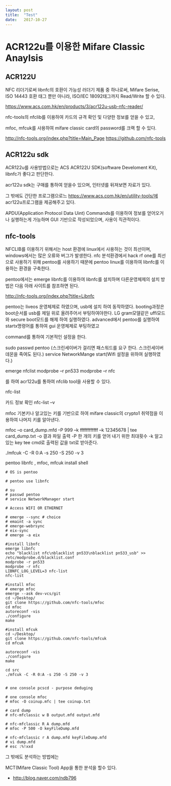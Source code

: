```yaml
---
layout: post
title:  "Test"
date:   2017-10-27
---
```


# ACR122u를 이용한 Mifare Classic Anaylsis

## ACR122U
NFC 리더기로써 libnfc의 호환이 가능성 러더기 제품 중 하나로써, Mifare Serise, ISO 14443 호환 태그 뿐만 아니라, ISO/IEC 18092태그까지 Read/Write 할 수 있다.

https://www.acs.com.hk/en/products/3/acr122u-usb-nfc-reader/

nfc-tools의 nfclib를 이용하여 카드의 규격 확인 및 다양한 정보를 얻을 수 있고,

mfoc, mfcuk를 사용하여 mifare classic card의 password를 크랙 할 수 있다.

http://nfc-tools.org/index.php?title=Main_Page
https://github.com/nfc-tools

## ACR122u sdk

ACR122u를 사용방법으로는 ACS ACR122U SDK(software Develoment Kit), libnfc가 좋다고 판단한다.

acr122u sdk는 구매를 통하여 얻을수 있으며, 인터넷를 뒤져보면 자료가 있다.

그 밖에도 간단한 프로그램으로느 https://www.acs.com.hk/en/utility-tools/에 acr122u프로그램을 제공해주고 있다.


APDU(Application Protocol Data Uint) Commands를 이용하여 정보를 얻어오거나 실행하는게 가능하며 GUI 기반으로 작성되었으며, 사용이 직관적이다.

## nfc-tools

NFCLIB를 이용하기 위해서는 host 환경에 linux에서 사용하는 것이 최선이며, windows에서는 많은 오류와 버그가 발생한다. nfc 분석환경에서 hack rf one를 최선으로 사용하기 위해 pentoo를 사용하기 때문에 pentoo linux를 이용하여 libnfc를 이용하는 환경을 구축한다.

pentoo에서는 emerge libnfc를 이용하여 libnfc를 설치하며 다른운영체제의 설치 방법은 다음 아래 사이트를 참조하면 된다.

http://nfc-tools.org/index.php?title=Libnfc

pentoo는 liveos 운영체제로 하였으며, usb에 설치 하여 동작하였다.
booting과정은 boot순서를 usb를 제일 위로 올려주어서 부팅하여야한다.
LG gram모델같은 uffi모드와 secure boot모드를 해제 하여 실행하였다.
advanced에서 pentoo를 실행하여
startx명령어를 통하여 gui 운영체제로 부팅하였고

command를 통하여 기본적인 설정을 한다.

sudo 
passwd pentoo (스크린세이버가 걸리면 패스워드를 요구 한다. 스크린세이버 데몬을 죽여도 된다.)
service NetworkMange start(Wifi 설정을 위하여 실행하였다.)

emerge nfclist
modprobe –r pn533
modprobe –r nfc

를 하여 acr122u를 통하여 nfclib tool을 사용할 수 있다.

nfc-list

카드 정보 확인
nfc-list –v

mfoc
기본키나 알고있는 키를 기반으로 하여 mifare classic의 crypto1 취약점을 이용하여 나머지 키를 알아낸다.

mfoc –o card_dump.mfd –P 999 –k ffffffffffff –k 12345678 | tee card_dump.txt
-o 결과 파일 출력
-P 한 개의 키를 얻어 내기 위한 최대횟수
-k 알고 있는 key
tee cmd로 출력된 값을 txt로 받아준다.

./mfcuk -C -R 0:A -s 250 -S 250 -v 3

pentoo libnfc , mfoc, mfcuk install shell

```
# OS is pentoo

# pentoo use libnfc

# su
# passwd pentoo
# service NetworkManager start

# Access WIFI OR ETHERNET

# emerge --sync # choice
# emaint -a sync
# emerge-webrsync
# eix-sync
# emerge -a eix

#install libnfc
emerge libnfc
echo "blacklist nfc\nblacklist pn533\nblacklist pn533_usb" >> /etc/modprobe.d/blacklist.conf
modprobe -r pn533
modprobe -r nfc
LIBNFC_LOG_LEVEL=3 nfc-list
nfc-list

#install mfoc
# emerge mfoc
emerge --ask dev-vcs/git
cd ~/Desktop/
git clone https://github.com/nfc-tools/mfoc
cd mfoc
autoreconf -vis
./configure
make

#install mfcuk
cd ~/Desktop/
git clone https://github.com/nfc-tools/mfcuk
cd mfcuk

autoreconf -vis
./configure
make

cd src
./mfcuk -C -R 0:A -s 250 -S 250 -v 3


# one console pcscd - purpose deduging

# one console mfoc
# mfoc -O coinup.mfc | tee coinup.txt 

# card dump 
# nfc-mfclassic w B output.mfd output.mfd

# nfc-mfclassic R A dump.mfd
# mfoc -P 500 -O keyFileDump.mfd

# nfc-mfclassic r A dump.mfd keyFileDump.mfd
# vi dump.mfd
# esc :%!xxd

```

그 밖에도 분석하는 방법에는 

MCT(Mifare Classic Tool) App을 통한 분석을 할수 있다.
- http://blog.naver.com/ndb796
